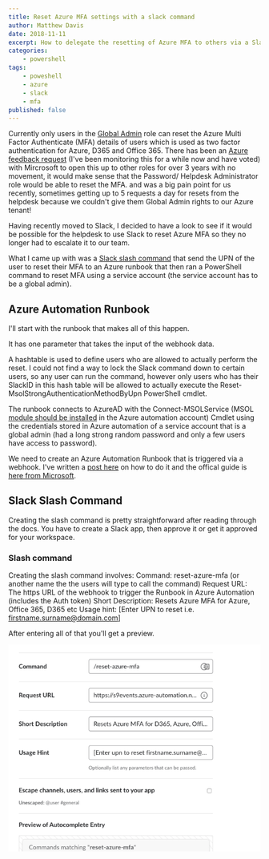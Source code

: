 ```yaml
---
title: Reset Azure MFA settings with a slack command
author: Matthew Davis
date: 2018-11-11
excerpt: How to delegate the resetting of Azure MFA to others via a Slack command without the need for elevating their user account to Global Admin
categories: 
    - powershell
tags:
    - poweshell
    - azure
    - slack
    - mfa
published: false
---
```


Currently only users in the [Global Admin] role can reset the Azure Multi Factor Authenticate (MFA) details of users which is used as two factor authentication for Azure, D365 and Office 365. There has been an [Azure feedback request] (I've been monitoring this for a while now and have voted) with Mircrosoft to open this up to other roles for over 3 years with no movement, it would make sense that the Password/ Helpdesk Administrator role would be able to reset the MFA. and was a big pain point for us recently, sometimes getting up to 5 requests a day for resets from the helpdesk because we couldn't give them Global Admin rights to our Azure tenant!

Having recently moved to Slack, I decided to have a look to see if it would be possible for the helpdesk to use Slack to reset Azure MFA so they no longer had to escalate it to our team.

What I came up with was a [Slack slash command] that send the UPN of the user to reset their MFA to an Azure runbook that then ran a PowerShell command to reset MFA using a service account (the service account has to be a global admin).

## Azure Automation Runbook

I'll start with the runbook that makes all of this happen.

<script src="https://gist.github.com/MatthewJDavis/25196e589860f557180883050dce7eb9"></script>

It has one parameter that takes the input of the webhook data.

A hashtable is used to define users who are allowed to actually perform the reset. I could not find a way to lock the Slack command down to certain users, so any user can run the command, however only users who has their SlackID in this hash table will be allowed to actually execute the Reset-MsolStrongAuthenticationMethodByUpn PowerShell cmdlet.

The runbook connects to AzureAD with the Connect-MSOLService (MSOL [module should be installed] in the Azure automation account) Cmdlet using the credentials stored in Azure automation of a service account that is a global admin (had a long strong random password and only a few users have access to password).



We need to create an Azure Automation Runbook that is triggered via a webhook. I've written a [post here] on how to do it and the offical guide is [here from Microsoft].

## Slack Slash Command

Creating the slash command is pretty straightforward after reading through the docs. You have to create a Slack app, then approve it or get it approved for your workspace.

### Slash command

Creating the slash command involves:
Command: reset-azure-mfa (or another name the the users will type to call the command)
Request URL: The https URL of the webhook to trigger the Runbook in Azure Automation (includes the Auth token)
Short Description: Resets Azure MFA for Azure, Office 365, D365 etc
Usage hint: [Enter UPN to reset i.e. firstname.surname@domain.com]

After entering all of that you'll get a preview.

![Slack slash command settings](/images/slack-azure-mfa-reset/slash-command.png)




[Global Admin]: https://docs.microsoft.com/en-us/azure/active-directory/users-groups-roles/directory-assign-admin-roles
[Azure feedback request]: https://feedback.azure.com/forums/169401-azure-active-directory/suggestions/10072839-allow-the-user-admin-role-to-enable-disable-mfa-fo
[module should be installed]: https://docs.microsoft.com/en-us/azure/automation/automation-runbook-gallery#to-import-a-module-from-the-automation-module-gallery-with-the-azure-portal
[post here]: https://matthewdavis111.com/azure/create-azure-automation-job-powershell/
[here from Microsoft]: https://docs.microsoft.com/en-us/azure/automation/automation-creating-importing-runbook
[Slack slash command]: https://api.slack.com/slash-commands